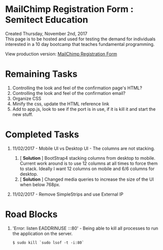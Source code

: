 # MailChimp Registration Form : Semitect Education
Created Thursday, November 2nd, 2017  
This page is to be hosted and used for testing the demand for individuals interested in a 10 day bootcamp that teaches fundamental programming.

View production version: [MailChimp Registration Form](http://35.199.53.227/)  

# Remaining Tasks
1. Controlling the look and feel of the confirmation page's HTML?
2. Controlling the look and feel of the confirmation email?
3. Organize CSS
4. Minify the css, update the HTML reference link
5. Add to app.js, look to see if the port is in use, if it is kill it and start the new stuff.

# Completed Tasks
1. 11/02/2017 - Mobile UI vs Desktop UI - The columns are not stacking.  
   1. [ **Solution** ] BootStrap4 stacking columns from desktop to mobile. Current work around is to use 12 columns at all times to force them to stack. Ideally I want 12 columns on mobile and 6/6 columns for desktop.
   2. [ **Solution** ] Changed media queries to increase the size of the UI when below 768px.
   
2. 11/02/2017 - Remove SimpleStrips and use External IP

# Road Blocks
1. 'Error: listen EADDRINUSE :::80' - Being able to kill all processes to run the application on the server.
   ```
   $ sudo kill `sudo lsof -t -i:80`
   ```
